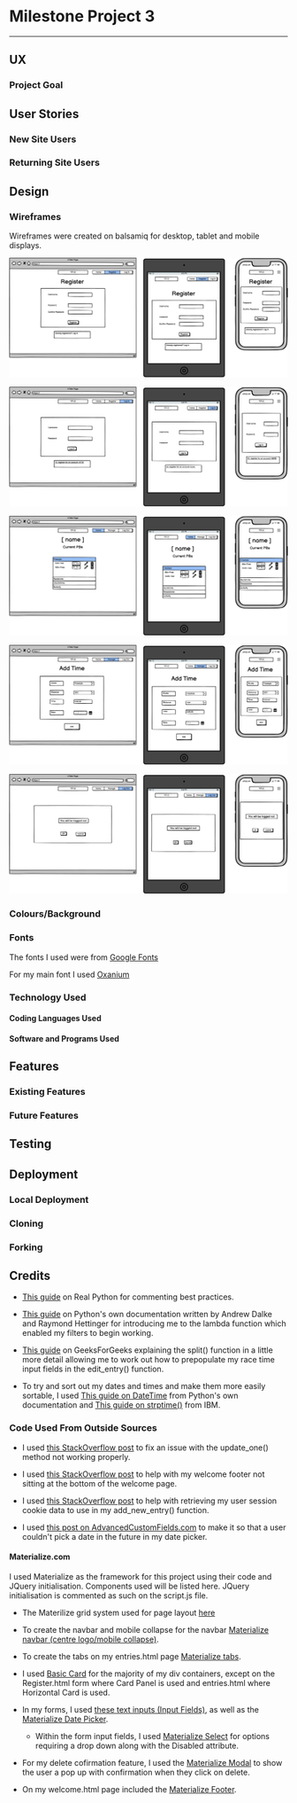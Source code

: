 # Milestone Project 3

---

## UX 

### Project Goal

## User Stories

### New Site Users

### Returning Site Users

## Design

### Wireframes

Wireframes were created on balsamiq for desktop, tablet and mobile displays.

![register page wireframe](/readme-documentation/wireframes/Register.png)

![log in page wireframe](/readme-documentation/wireframes/Log%20In.png)

![main page wireframe](/readme-documentation/wireframes/Main%20page%20when%20logged%20in.png)

![add time page wireframe](/readme-documentation/wireframes/Add%20Time.png)

![log out page wireframe](/readme-documentation/wireframes/Log%20Out.png)

### Colours/Background

### Fonts

The fonts I used were from [Google Fonts](https://fonts.google.com/)

For my main font I used [Oxanium](https://fonts.google.com/specimen/Oxanium)

### Technology Used

#### Coding Languages Used

#### Software and Programs Used

## Features

### Existing Features

### Future Features

## Testing

## Deployment

### Local Deployment

### Cloning

### Forking

## Credits

* [This guide](https://realpython.com/python-comments-guide/) on Real Python for commenting best practices.

* [This guide](https://docs.python.org/3/howto/sorting.html) on Python's own documentation written by Andrew Dalke and Raymond Hettinger for introducing me to the lambda function which enabled my filters to begin working.

* [This guide](https://www.geeksforgeeks.org/python-string-split/) on GeeksForGeeks explaining the split() function in a little more detail allowing me to work out how to prepopulate my race time input fields in the edit_entry() function.

* To try and sort out my dates and times and make them more easily sortable, I used [This guide on DateTime](https://docs.python.org/3/library/datetime.html#datetime.datetime) from Python's own documentation and [This guide on strptime()](https://www.ibm.com/docs/en/i/7.5?topic=functions-strptime-convert-string-datetime) from IBM.

### Code Used From Outside Sources

* I used [this StackOverflow post](https://stackoverflow.com/questions/69950552/mongodb-update-i-cant-update-my-documents-in-mongodb-with-flask-api) to fix an issue with the update_one() method not working properly.

* I used [this StackOverflow post](https://stackoverflow.com/questions/5655207/footer-not-sticking-to-bottom-of-page?rq=3) to help with my welcome footer not sitting at the bottom of the welcome page.

* I used [this StackOverflow post](https://stackoverflow.com/questions/15591620/how-to-retrieve-session-data-with-flask) to help with retrieving my user session cookie data to use in my add_new_entry() function.

* I used [this post on AdvancedCustomFields.com](https://support.advancedcustomfields.com/forums/topic/datepicker-disable-selecting-future-dates/#post-60753) to make it so that a user couldn't pick a date in the future in my date picker.

#### Materialize.com

I used Materialize as the framework for this project using their code and JQuery initialisation. Components used will be listed here. JQuery initialisation is commented as such on the script.js file.

* The Materilize grid system used for page layout [here](https://materializecss.com/grid.html)

* To create the navbar and mobile collapse for the navbar [Materialize navbar (centre logo/mobile collapse)](https://materializecss.com/navbar.html).

* To create the tabs on my entries.html page [Materialize tabs](https://materializecss.com/tabs.html).

* I used [Basic Card](https://materializecss.com/cards.html) for the majority of my div containers, except on the Register.html form where Card Panel is used and entries.html where Horizontal Card is used.

* In my forms, I used [these text inputs (Input Fields)](https://materializecss.com/text-inputs.html), as well as the [Materialize Date Picker](https://materializecss.com/pickers.html).

    * Within the form input fields, I used [Materialize Select](https://materializecss.com/select.html) for options requiring a drop down along with the Disabled attribute.

* For my delete cofirmation feature, I used the [Materialize Modal](https://materializecss.com/modals.html) to show the user a pop up with confirmation when they click on delete.

* On my welcome.html page included the [Materialize Footer](https://materializecss.com/footer.html).